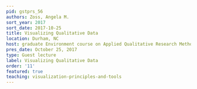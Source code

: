 ```yaml
---
pid: gstprs_56
authors: Zoss, Angela M.
sort_year: 2017
sort_date: 2017-10-25
title: Visualizing Qualitative Data
location: Durham, NC
host: graduate Environment course on Applied Qualitative Research Methods
pres_date: October 25, 2017
type: Guest lecture
label: Visualizing Qualitative Data
order: '11'
featured: true
teaching: visualization-principles-and-tools
---
```

